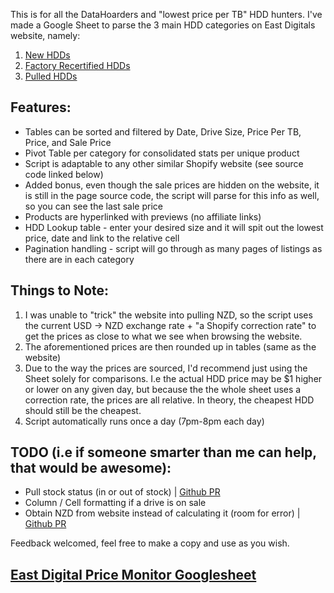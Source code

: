 This is for all the DataHoarders and "lowest price per TB" HDD hunters. I've made a Google Sheet to parse the 3 main HDD categories on East Digitals website, namely: 

1. [New HDDs](https://east-digital.myshopify.com/collections/hdd)
2. [Factory Recertified HDDs](https://east-digital.myshopify.com/collections/factory-recertified)
3. [Pulled HDDs](https://east-digital.myshopify.com/collections/pulls-hdd)

## Features:

* Tables can be sorted and filtered by Date, Drive Size, Price Per TB, Price, and Sale Price
* Pivot Table per category for consolidated stats per unique product
* Script is adaptable to any other similar Shopify website (see source code linked below)
* Added bonus, even though the sale prices are hidden on the website, it is still in the page source code, the script will parse for this info as well, so you can see the last sale price
* Products are hyperlinked with previews (no affiliate links)
* HDD Lookup table - enter your desired size and it will spit out the lowest price, date and link to the relative cell
* Pagination handling - script will go through as many pages of listings as there are in each category


## Things to Note:

1. I was unable to "trick" the website into pulling NZD, so the script uses the current USD -> NZD exchange rate + "a Shopify correction rate" to get the prices as close to what we see when browsing the website. 
2. The aforementioned prices are then rounded up in tables (same as the website)
3. Due to the way the prices are sourced, I'd recommend just using the Sheet solely for comparisons. I.e the actual HDD price may be $1 higher or lower on any given day, but because the the whole sheet uses a correction rate, the prices are all relative. In theory, the cheapest HDD should still be the cheapest. 
3. Script automatically runs once a day (7pm-8pm each day)

## TODO (i.e if someone smarter than me can help, that would be awesome):

* Pull stock status (in or out of stock) | [Github PR](https://github.com/Moodkiller/east-digital-price-monitor/pull/1)
* Column / Cell formatting if a drive is on sale 
* Obtain NZD from website instead of calculating it (room for error) | [Github PR](https://github.com/Moodkiller/east-digital-price-monitor/pull/2)

Feedback welcomed, feel free to make a copy and use as you wish. 

## [East Digital Price Monitor Googlesheet](https://docs.google.com/spreadsheets/d/1K3oTze5Y3n_2HeYcEgY4tnceJOb4jhwx_k-vVn1imPA/edit?usp=sharing)
